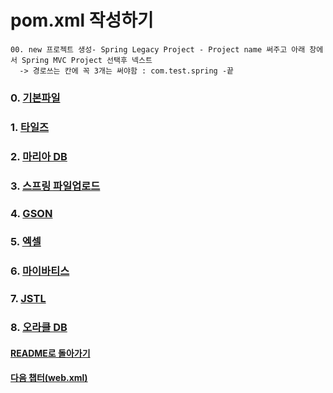 # pom.xml 작성하기

```
00. new 프로젝트 생성- Spring Legacy Project - Project name 써주고 아래 창에서 Spring MVC Project 선택후 넥스트								
  -> 경로쓰는 칸에 꼭 3개는 써야함 : com.test.spring -끝								
```
### 0. [기본파일](pom/기본파일.md)
### 1. [타일즈](pom/타일즈_tiles.md)
### 2. [마리아 DB](pom/마리아DB_mariaDB.md)
### 3. [스프링 파일업로드](pom/스프링파일업로드_springfileupload.md)
### 4. [GSON](pom/gson_json.md)
### 5. [엑셀](pom/excel_엑셀.md)
### 6. [마이바티스](pom/마이바티스_mybatis.md)
### 7. [JSTL](pom/jstl.md)
### 8. [오라클 DB](pom/오라클DB_oracleDB.md)

#### [README로 돌아가기](README.md)
#### [다음 챕터(web.xml)](web.xml.md)

